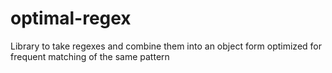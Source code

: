 # optimal-regex
Library to take regexes and combine them into an object form optimized for frequent matching of the same pattern
